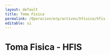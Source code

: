 ```yaml
---
layout: default
title: Toma Fisica
permalink: /Operacion/erp/activos/hfisico/hfis
editable: si
---
```


# Toma Fisica - HFIS

















